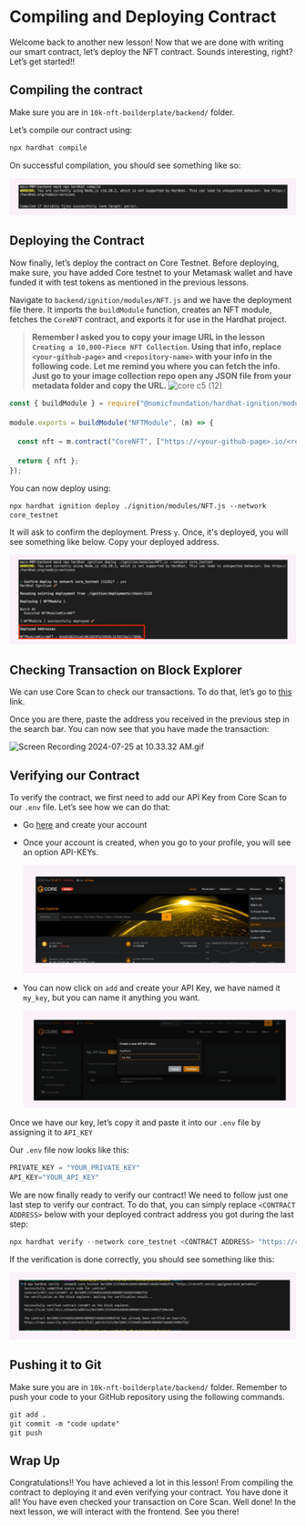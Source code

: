 # Compiling and Deploying Contract

Welcome back to another new lesson! Now that we are done with writing our smart contract, let’s deploy the NFT contract. Sounds interesting, right? Let’s get started!! 

## Compiling the contract

Make sure you are in `10k-nft-boilderplate/backend/` folder.

Let’s compile our contract using:

```jsx
npx hardhat compile
```

On successful compilation, you should see something like so: 

![core-c3-l8.jpg](https://github.com/0xmetaschool/Learning-Projects/blob/main/assests_for_all/Core%20C3%2010k%20NFT%20Images/Lesson%208%20Compiling%20and%20Deploying%20Contract/core-c3-l8.webp?raw=true)

## Deploying the Contract

Now finally, let’s deploy the contract on Core Testnet. Before deploying, make sure, you have added Core testnet to your Metamask wallet and have funded it with test tokens as mentioned in the previous lessons. 

Navigate to `backend/ignition/modules/NFT.js` and we have the deployment file there. It imports the `buildModule` function, creates an NFT module, fetches the `CoreNFT` contract, and exports it for use in the Hardhat project.

> **Remember I asked you to copy your image URL in the lesson `Creating a 10,000-Piece NFT Collection`. Using that info, replace `<your-github-page>` and `<repository-name>` with your info in the following code.
> Let me remind you where you can fetch the info. Just go to your image collection repo open any JSON file from your metadata folder and copy the URL.**
![core c5 (12)](https://github.com/user-attachments/assets/bb756d20-18d6-42ec-b98c-2065cef12b3f)


```jsx
const { buildModule } = require("@nomicfoundation/hardhat-ignition/modules");

module.exports = buildModule("NFTModule", (m) => {

  const nft = m.contract("CoreNFT", ["https://<your-github-page>.io/<repository-name>/generated_metadata/"]);

  return { nft };
});
```

You can now deploy using:

```solidity
npx hardhat ignition deploy ./ignition/modules/NFT.js --network core_testnet
```

It will ask to confirm the deployment. Press `y`. Once, it's deployed, you will see something like below. Copy your deployed address.

![core-c3-l8 (1).jpg](https://github.com/0xmetaschool/Learning-Projects/blob/main/assests_for_all/Core%20C3%2010k%20NFT%20Images/Lesson%208%20Compiling%20and%20Deploying%20Contract/core-c3-l8_(1).webp?raw=true)

## Checking Transaction on Block Explorer

We can use Core Scan to check our transactions. To do that, let’s go to [this](https://scan.test.btcs.network/) link.

Once you are there, paste the address you received in the previous step in the search bar. You can now see that you have made the transaction: 

![Screen Recording 2024-07-25 at 10.33.32 AM.gif](https://github.com/0xmetaschool/Learning-Projects/blob/main/assests_for_all/Core%20C3%2010k%20NFT%20Images/Lesson%208%20Compiling%20and%20Deploying%20Contract/Screen_Recording_2024-07-25_at_10.33.32_AM.webp?raw=true)

## Verifying our Contract

To verify the contract, we first need to add our API Key from Core Scan to our `.env` file. Let’s see how we can do that:

- Go [here](https://scan.test.btcs.network/) and create your account
- Once your account is created, when you go to your profile, you will see an option API-KEYs.

  ![Untitled](https://github.com/0xmetaschool/Learning-Projects/blob/main/assests_for_all/Core%20C3%2010k%20NFT%20Images/Lesson%208%20Compiling%20and%20Deploying%20Contract/Untitled.webp?raw=true)

- You can now click on `add` and create your API Key, we have named it `my_key`, but you can name it anything you want.

  ![Untitled](https://github.com/0xmetaschool/Learning-Projects/blob/main/assests_for_all/Core%20C3%2010k%20NFT%20Images/Lesson%208%20Compiling%20and%20Deploying%20Contract/Untitled%201.webp?raw=true)

Once we have our key, let’s copy it and paste it into our `.env` file by assigning it to `API_KEY`

Our `.env` file now looks like this:

```jsx
PRIVATE_KEY = "YOUR_PRIVATE_KEY"
API_KEY="YOUR_API_KEY"
```

We are now finally ready to verify our contract! We need to follow just one last step to verify our contract. To do that, you can simply replace `<CONTRACT ADDRESS>` below with your deployed contract address you got during the last step: 

```jsx
npx hardhat verify --network core_testnet <CONTRACT ADDRESS> "https://corenft.vercel.app/generated_metadata/"
```

If the verification is done correctly, you should see something like this: 

![Untitled](https://github.com/0xmetaschool/Learning-Projects/blob/main/assests_for_all/Core%20C3%2010k%20NFT%20Images/Lesson%208%20Compiling%20and%20Deploying%20Contract/Untitled%202.webp?raw=true)

## Pushing it to Git

Make sure you are in `10k-nft-boilderplate/backend/` folder. Remember to push your code to your GitHub repository using the following commands. 

```solidity
git add .
git commit -m "code update"
git push
```

## Wrap Up

Congratulations!! You have achieved a lot in this lesson! From compiling the contract to deploying it and even verifying your contract. You have done it all! You have even checked your transaction on Core Scan. Well done! In the next lesson, we will interact with the frontend. See you there!
